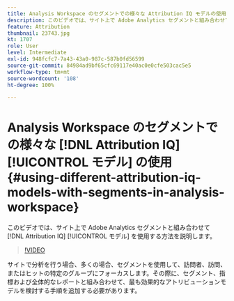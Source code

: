 ```yaml
---
title: Analysis Workspace のセグメントでの様々な Attribution IQ モデルの使用
description: このビデオでは、サイト上で Adobe Analytics セグメントと組み合わせて Attribution IQ モデルを使用する方法を説明します。
feature: Attribution
thumbnail: 23743.jpg
kt: 1707
role: User
level: Intermediate
exl-id: 948fcfc7-7a43-43a0-987c-587b0fd56599
source-git-commit: 84984ad9bf65cfc69117e40ac0e0cfe503cac5e5
workflow-type: tm+mt
source-wordcount: '108'
ht-degree: 100%

---
```


# Analysis Workspace のセグメントでの様々な [!DNL Attribution IQ] [!UICONTROL モデル] の使用 {#using-different-attribution-iq-models-with-segments-in-analysis-workspace}

このビデオでは、サイト上で Adobe Analytics セグメントと組み合わせて [!DNL Attribution IQ] [!UICONTROL モデル] を使用する方法を説明します。

>[!VIDEO](https://video.tv.adobe.com/v/23743/?quality=12&learn=on)

サイトで分析を行う場合、多くの場合、セグメントを使用して、訪問者、訪問、またはヒットの特定のグループにフォーカスします。その際に、セグメント、指標および全体的なレポートと組み合わせて、最も効果的なアトリビューションモデルを検討する手順を追加する必要があります。
